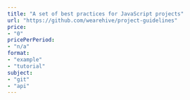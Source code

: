```yaml
---
title: "A set of best practices for JavaScript projects"
url: "https://github.com/wearehive/project-guidelines"
price: 
- "0"
pricePerPeriod: 
- "n/a"
format: 
- "example"
- "tutorial"
subject: 
- "git"
- "api"
---
```

